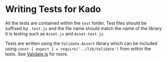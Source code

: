 # Writing Tests for Kado

All the tests are contained within the `test` folder. Test files
should be suffixed by `.test.js` and the file name should match
the name of the library it is testing such as `Asset.js` and
`Asset.test.js`

Tests are written using the `Validate.Assert` library which can be
included using `const { expect } = require('../lib/Validate')` from
within the tests. See [Validate.js](../Validate.md) for more.
